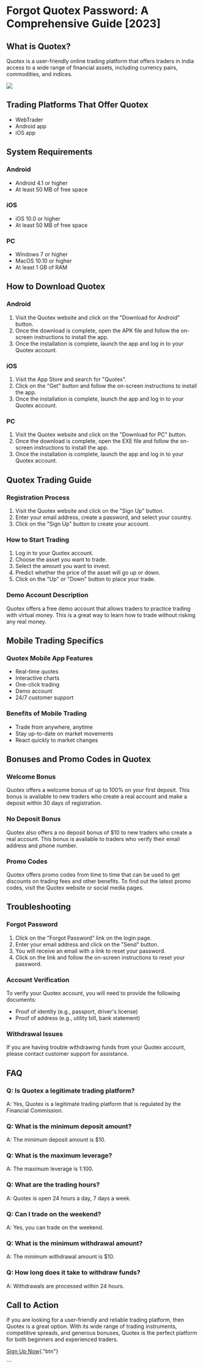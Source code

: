 # Forgot Quotex Password: A Comprehensive Guide \[2023\]

## What is Quotex?

Quotex is a user-friendly online trading platform that offers traders in
India access to a wide range of financial assets, including currency
pairs, commodities, and indices.

[![](https://static.quotex.io/files/4_en/300_250.jpg)](https://traff.sbs/brokerqxlid)

## Trading Platforms That Offer Quotex

-   WebTrader
-   Android app
-   iOS app

## System Requirements

### Android

-   Android 4.1 or higher
-   At least 50 MB of free space

### iOS

-   iOS 10.0 or higher
-   At least 50 MB of free space

### PC

-   Windows 7 or higher
-   MacOS 10.10 or higher
-   At least 1 GB of RAM

## How to Download Quotex

### Android

1.  Visit the Quotex website and click on the "Download for
    Android" button.
2.  Once the download is complete, open the APK file and follow the
    on-screen instructions to install the app.
3.  Once the installation is complete, launch the app and log in to your
    Quotex account.

### iOS

1.  Visit the App Store and search for "Quotex".
2.  Click on the "Get" button and follow the on-screen
    instructions to install the app.
3.  Once the installation is complete, launch the app and log in to your
    Quotex account.

### PC

1.  Visit the Quotex website and click on the "Download for PC"
    button.
2.  Once the download is complete, open the EXE file and follow the
    on-screen instructions to install the app.
3.  Once the installation is complete, launch the app and log in to your
    Quotex account.

## Quotex Trading Guide

### Registration Process

1.  Visit the Quotex website and click on the "Sign Up" button.
2.  Enter your email address, create a password, and select your
    country.
3.  Click on the "Sign Up" button to create your account.

### How to Start Trading

1.  Log in to your Quotex account.
2.  Choose the asset you want to trade.
3.  Select the amount you want to invest.
4.  Predict whether the price of the asset will go up or down.
5.  Click on the "Up" or "Down" button to place your trade.

### Demo Account Description

Quotex offers a free demo account that allows traders to practice
trading with virtual money. This is a great way to learn how to trade
without risking any real money.

## Mobile Trading Specifics

### Quotex Mobile App Features

-   Real-time quotes
-   Interactive charts
-   One-click trading
-   Demo account
-   24/7 customer support

### Benefits of Mobile Trading

-   Trade from anywhere, anytime
-   Stay up-to-date on market movements
-   React quickly to market changes

## Bonuses and Promo Codes in Quotex

### Welcome Bonus

Quotex offers a welcome bonus of up to 100% on your first deposit. This
bonus is available to new traders who create a real account and make a
deposit within 30 days of registration.

### No Deposit Bonus

Quotex also offers a no deposit bonus of \$10 to new traders who create
a real account. This bonus is available to traders who verify their
email address and phone number.

### Promo Codes

Quotex offers promo codes from time to time that can be used to get
discounts on trading fees and other benefits. To find out the latest
promo codes, visit the Quotex website or social media pages.

## Troubleshooting

### Forgot Password

1.  Click on the "Forgot Password" link on the login page.
2.  Enter your email address and click on the "Send" button.
3.  You will receive an email with a link to reset your password.
4.  Click on the link and follow the on-screen instructions to reset
    your password.

### Account Verification

To verify your Quotex account, you will need to provide the following
documents:

-   Proof of identity (e.g., passport, driver\'s license)
-   Proof of address (e.g., utility bill, bank statement)

### Withdrawal Issues

If you are having trouble withdrawing funds from your Quotex account,
please contact customer support for assistance.

## FAQ

### Q: Is Quotex a legitimate trading platform?

A: Yes, Quotex is a legitimate trading platform that is regulated by the
Financial Commission.

### Q: What is the minimum deposit amount?

A: The minimum deposit amount is \$10.

### Q: What is the maximum leverage?

A: The maximum leverage is 1:100.

### Q: What are the trading hours?

A: Quotex is open 24 hours a day, 7 days a week.

### Q: Can I trade on the weekend?

A: Yes, you can trade on the weekend.

### Q: What is the minimum withdrawal amount?

A: The minimum withdrawal amount is \$10.

### Q: How long does it take to withdraw funds?

A: Withdrawals are processed within 24 hours.

## Call to Action

If you are looking for a user-friendly and reliable trading platform,
then Quotex is a great option. With its wide range of trading
instruments, competitive spreads, and generous bonuses, Quotex is the
perfect platform for both beginners and experienced traders.

[Sign Up Now](\%22https://traff.sbs/brokerqxsignup\%22){."btn"}

\`\`\`

